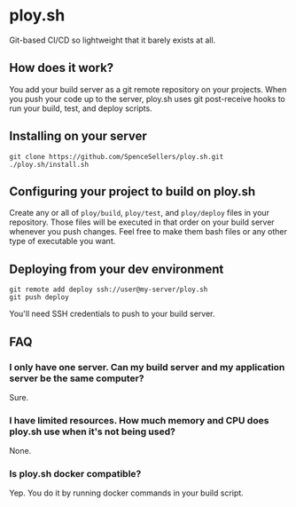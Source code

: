 # ploy.sh

Git-based CI/CD so lightweight that it barely exists at all.

## How does it work?
You add your build server as a git remote repository on your projects. When you push your code up to the server, ploy.sh uses git post-receive hooks to run your build, test, and deploy scripts.

## Installing on your server
    git clone https://github.com/SpenceSellers/ploy.sh.git
    ./ploy.sh/install.sh
    
## Configuring your project to build on ploy.sh

Create any or all of `ploy/build`, `ploy/test`, and `ploy/deploy` files in your repository. Those files will be executed in that order on your build server whenever you push changes. Feel free to make them bash files or any other type of executable you want. 

## Deploying from your dev environment
    git remote add deploy ssh://user@my-server/ploy.sh
    git push deploy
    
You'll need SSH credentials to push to your build server.
    
## FAQ
### I only have one server. Can my build server and my application server be the same computer?
Sure.

### I have limited resources. How much memory and CPU does ploy.sh use when it's not being used?
None.

### Is ploy.sh docker compatible?
Yep. You do it by running docker commands in your build script.
